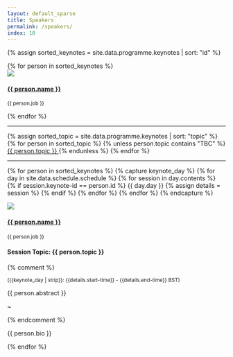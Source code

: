 ```yaml
---
layout: default_sparse
title: Speakers
permalink: /speakers/
index: 10
---
```


<div class="row justify-content-around pl-4 pr-4">

{% assign sorted_keynotes = site.data.programme.keynotes | sort: "id" %}
<div class="col-12"><div class="row pt-2 pb-2">
{% for person in sorted_keynotes %}
	    <div class="col-12 col-md-2 col-lg-2">
	        <div class="text-center">
	            <img src="{{ site.baseurl }}{{ person.img }}" class="rounded-circle img-fluid" style="max-width: 125px;">
	            <h4 class="pt-2"><a href="#{{ person.id }}">{{ person.name }}</a></h4>
	            <p class=""><!--<span><b>{{ person.topic }}</b></span><br/>-->
	            <span class=""><small>{{ person.job }}</small></span></p>
	        </div>
	    </div>
{% endfor %}
</div>
<hr />
{% assign sorted_topic = site.data.programme.keynotes | sort: "topic" %}
{% for person in sorted_topic %}
{% unless person.topic contains  "TBC" %}
<a class="btn btn-xs btn-primary tag" href="#{{ person.id }}">{{ person.topic }} </a>
{% endunless %}
{% endfor %}

<hr />


{% for person in sorted_keynotes %}
	{% capture keynote_day %}
		{% for day in site.data.schedule.schedule %}
			{% for session in day.contents %}
				{% if session.keynote-id == person.id %}
					{{ day.day }}
					{% assign details = session %}
				{% endif %}
			{% endfor %}
		{% endfor %}
	{% endcapture %}
	<div class="col-12"><div class="row pt-2 pb-2 align-items-center">
	    <div class="col-12 col-md-4 col-lg-3"><a class="anchor" id="{{ person.id }}"></a>
	        <div class="text-center">
	            <img src="{{ site.baseurl }}{{ person.img }}" class="rounded-circle img-fluid" style="max-width: 125px;">
	            <h4 class="pt-2"><a href="{{ person.url }}">{{ person.name }}</a></h4>
	            <p class=""><!--<span><b>{{ person.topic }}</b></span><br/>-->
	            <span class=""><small>{{ person.job }}</small></span></p>
	        </div>
	    </div>
	    <div class="col-12 col-md-8 col-lg-9">
	        <div class="">
	            <h4 class="pt-1 text-center">Session Topic: {{ person.topic }}</h4>
              {% comment %}
	            <p class="text-center mb-1"><small >({{keynote_day | strip}}: {{details.start-time}} - {{details.end-time}} BST)</small></p>
	            <p class="pb-1 mb-1">{{ person.abstract }}</p>
	            <p class="pb-1 text-center">~</p>
              {% endcomment %}
	            <p class="pb-2">{{ person.bio }}</p>
	        </div>
	    </div>
	</div></div>
{% endfor %}


</div>

